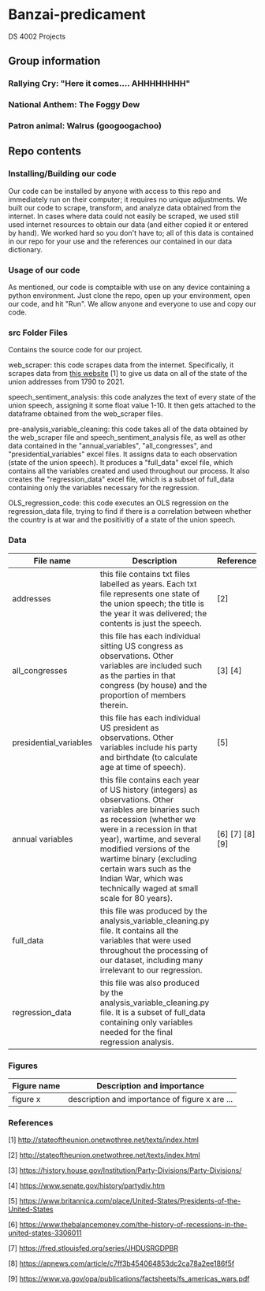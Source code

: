 # Banzai-predicament
DS 4002 Projects

## Group information
### Rallying Cry: "Here it comes.... AHHHHHHHH"
### National Anthem: The Foggy Dew
### Patron animal: Walrus (googoogachoo)

## Repo contents
### Installing/Building our code
Our code can be installed by anyone with access to this repo and immediately run on their computer; it requires no unique adjustments. 
We built our code to scrape, transform, and analyze data obtained from the internet. In cases where data could not easily be scraped, we used still used internet resources to obtain our data (and either copied it or entered by hand). We worked hard so you don't have to; all of this data is contained in our repo for your use and the references our contained in our data dictionary.
### Usage of our code
As mentioned, our code is comptaible with use on any device containing a python environment. Just clone the repo, open up your environment, open our code, and hit "Run". We allow anyone and everyone to use and copy our code.
### src Folder Files
Contains the source code for our project.

web_scraper: this code scrapes data from the internet. Specifically, it scrapes data from [this website](http://stateoftheunion.onetwothree.net/texts/index.html) [1] to give us data on all of the state of the union addresses from 1790 to 2021.

speech_sentiment_analysis: this code analyzes the text of every state of the union speech, assigning it some float value 1-10. It then gets attached to the dataframe obtained from the web_scraper files.

pre-analysis_variable_cleaning: this code takes all of the data obtained by the web_scraper file and speech_sentiment_analysis file, as well as other data contained in the "annual_variables", "all_congresses", and "presidential_variables" excel files. It assigns data to each observation (state of the union speech). It produces a "full_data" excel file, which contains all the variables created and used throughout our process. It also creates the "regression_data" excel file, which is a subset of full_data containing only the variables necessary for the regression.

OLS_regression_code: this code executes an OLS regression on the regression_data file, trying to find if there is a correlation between whether the country is at war and the positivitiy of a state of the union speech.

### Data
File name | Description | Reference
--- | --- | ---
addresses | this file contains txt files labelled as years. Each txt file represents one state of the union speech; the title is the year it was delivered; the contents is just the speech. | [2]
all_congresses | this file has each individual sitting US congress as observations. Other variables are included such as the parties in that congress (by house) and the proportion of members therein. | [3] [4]
presidential_variables | this file has each individual US president as observations. Other variables include his party and birthdate (to calculate age at time of speech). | [5]
annual variables | this file contains each year of US history (integers) as observations. Other variables are binaries such as recession (whether we were in a recession in that year), wartime, and several modified versions of the wartime binary (excluding certain wars such as the Indian War, which was technically waged at small scale for 80 years). | [6] [7] [8] [9]
full_data | this file was produced by the analysis_variable_cleaning.py file. It contains all the variables that were used throughout the processing of our dataset, including many irrelevant to our regression. |
regression_data | this file was also produced by the analysis_variable_cleaning.py file. It is a subset of full_data containing only variables needed for the final regression analysis. | 

### Figures
Figure name | Description and importance
--- | ---
figure x | description and importance of figure x are ...


### References
[1] http://stateoftheunion.onetwothree.net/texts/index.html

[2] http://stateoftheunion.onetwothree.net/texts/index.html

[3] https://history.house.gov/Institution/Party-Divisions/Party-Divisions/

[4] https://www.senate.gov/history/partydiv.htm

[5] https://www.britannica.com/place/United-States/Presidents-of-the-United-States

[6] https://www.thebalancemoney.com/the-history-of-recessions-in-the-united-states-3306011

[7] https://fred.stlouisfed.org/series/JHDUSRGDPBR

[8] https://apnews.com/article/c7ff3b454064853dc2ca78a2ee186f5f

[9] https://www.va.gov/opa/publications/factsheets/fs_americas_wars.pdf
